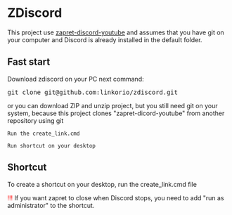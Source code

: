 <h1> ZDiscord </h1>

<p> This project use <a href='https://github.com/Flowseal/zapret-discord-youtube'>zapret-discord-youtube</a> and assumes that you have git on your computer and Discord is already installed in the default folder. </p>

<h2> Fast start </h2>
<p> Download zdiscord on your PC next command:</p>
<pre>
git clone git@github.com:linkorio/zdiscord.git
</pre>
<p> or you can download ZIP and unzip project, but you still need git on your system, because this project clones "zapret-dicord-youtube" from another repository using git </p>

<code>Run the create_link.cmd</code>

<code>Run shortcut on your desktop</code>

<h2> Shortcut </h2>
<p> To create a shortcut on your desktop, run the create_link.cmd file</p>
<p> <span style='color:red'>!!!</span> If you want zapret to close when Discord stops, you need to add "run as administrator" to the shortcut. </p>